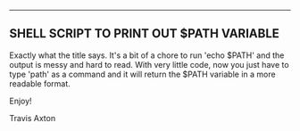 ----------------------------------------
SHELL SCRIPT TO PRINT OUT $PATH VARIABLE
----------------------------------------

Exactly what the title says. It's a bit of a chore to run 'echo $PATH'
and the output is messy and hard to read. With very little code, now 
you just have to type 'path' as a command and it will return the 
$PATH variable in a more readable format. 

Enjoy! 

Travis Axton 
